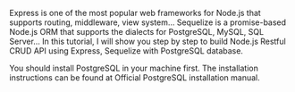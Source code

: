 Express is one of the most popular web frameworks for Node.js that supports routing, middleware, view system… Sequelize is a promise-based Node.js ORM that supports the dialects for PostgreSQL, MySQL, SQL Server… In this tutorial, I will show you step by step to build Node.js Restful CRUD API using Express, Sequelize with PostgreSQL database.

You should install PostgreSQL in your machine first. The installation instructions can be found at Official PostgreSQL installation manual.